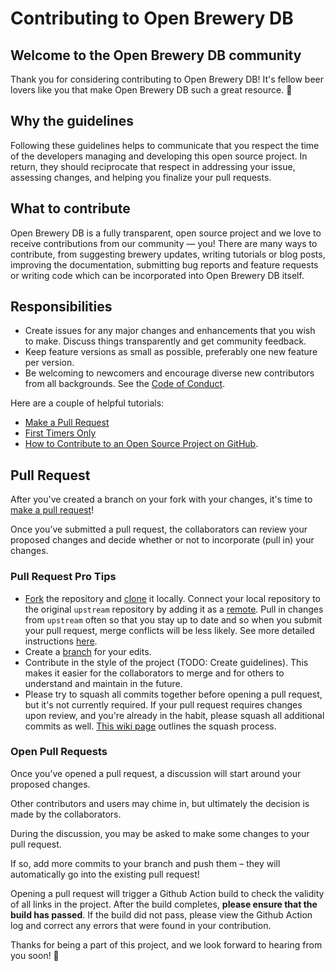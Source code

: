 # Contributing to Open Brewery DB

## Welcome to the Open Brewery DB community

Thank you for considering contributing to Open Brewery DB! It's fellow beer lovers like you that make Open Brewery DB such a great resource. 🍻

## Why the guidelines

Following these guidelines helps to communicate that you respect the time of the developers managing and developing this open source project. In return, they should reciprocate that respect in addressing your issue, assessing changes, and helping you finalize your pull requests.

## What to contribute

Open Brewery DB is a fully transparent, open source project and we love to receive contributions from our community — you! There are many ways to contribute, from suggesting brewery updates, writing tutorials or blog posts, improving the documentation, submitting bug reports and feature requests or writing code which can be incorporated into Open Brewery DB itself.

## Responsibilities

* Create issues for any major changes and enhancements that you wish to make. Discuss things transparently and get community feedback.
* Keep feature versions as small as possible, preferably one new feature per version.
* Be welcoming to newcomers and encourage diverse new contributors from all backgrounds. See the [Code of Conduct](CODE_OF_CONDUCT.md).

Here are a couple of helpful tutorials:

* [Make a Pull Request](http://makeapullrequest.com/)
* [First Timers Only](http://www.firsttimersonly.com/)
* [How to Contribute to an Open Source Project on GitHub](https://egghead.io/series/how-to-contribute-to-an-open-source-project-on-github).

## Pull Request

After you've created a branch on your fork with your changes, it's time to [make a pull request][pr-link]!

Once you’ve submitted a pull request, the collaborators can review your proposed changes and decide whether or not to incorporate (pull in) your changes.

### Pull Request Pro Tips

* [Fork][fork-link] the repository and [clone][clone-link] it locally.
Connect your local repository to the original `upstream` repository by adding it as a [remote][remote-link].
Pull in changes from `upstream` often so that you stay up to date and so when you submit your pull request,
merge conflicts will be less likely. See more detailed instructions [here][syncing-link].
* Create a [branch][branch-link] for your edits.
* Contribute in the style of the project (TODO: Create guidelines). This makes it easier for the collaborators to merge
and for others to understand and maintain in the future.
* Please try to squash all commits together before opening a pull request, but it's not currently required. If your pull request requires changes upon review, and you're already in the habit, please squash all additional commits as well. [This wiki page][squash-link] outlines the squash process.

### Open Pull Requests

Once you’ve opened a pull request, a discussion will start around your proposed changes.

Other contributors and users may chime in, but ultimately the decision is made by the collaborators.

During the discussion, you may be asked to make some changes to your pull request.

If so, add more commits to your branch and push them – they will automatically go into the existing pull request!

Opening a pull request will trigger a Github Action build to check the validity of all links in the project. After the build completes, **please ensure that the build has passed**. If the build did not pass, please view the Github Action log and correct any errors that were found in your contribution. 

Thanks for being a part of this project, and we look forward to hearing from you soon! 🍻

[branch-link]: <http://guides.github.com/introduction/flow/>
[clone-link]: <https://help.github.com/articles/cloning-a-repository/>
[fork-link]: <http://guides.github.com/activities/forking/>
[oauth-link]: <https://en.wikipedia.org/wiki/OAuth>
[pr-link]: <https://help.github.com/articles/creating-a-pull-request/>
[remote-link]: <https://help.github.com/articles/configuring-a-remote-for-a-fork/>
[syncing-link]: <https://help.github.com/articles/syncing-a-fork>
[squash-link]: <https://github.com/todotxt/todo.txt-android/wiki/Squash-All-Commits-Related-to-a-Single-Issue-into-a-Single-Commit>

